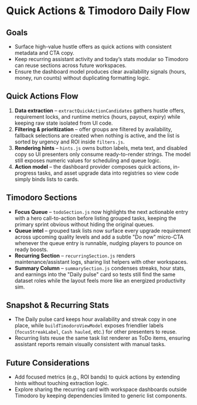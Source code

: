 # Quick Actions & Timodoro Daily Flow

## Goals
- Surface high-value hustle offers as quick actions with consistent metadata and CTA copy.
- Keep recurring assistant activity and today’s stats modular so Timodoro can reuse sections across future workspaces.
- Ensure the dashboard model produces clear availability signals (hours, money, run counts) without duplicating formatting logic.

## Quick Actions Flow
1. **Data extraction** – `extractQuickActionCandidates` gathers hustle offers, requirement locks, and runtime metrics (hours, payout, expiry) while keeping raw state isolated from UI code.
2. **Filtering & prioritization** – offer groups are filtered by availability, fallback selections are created when nothing is active, and the list is sorted by urgency and ROI inside `filters.js`.
3. **Rendering hints** – `hints.js` owns button labels, meta text, and disabled copy so UI presenters only consume ready-to-render strings. The model still exposes numeric values for scheduling and queue logic.
4. **Action model** – the dashboard provider composes quick actions, in-progress tasks, and asset upgrade data into registries so view code simply binds lists to cards.

## Timodoro Sections
- **Focus Queue** – `todoSection.js` now highlights the next actionable entry with a hero call-to-action before listing grouped tasks, keeping the primary sprint obvious without hiding the original queues.
- **Queue intel** – grouped task lists now surface every upgrade requirement across upcoming quality levels and add a subtle "Do now" micro-CTA whenever the queue entry is runnable, nudging players to pounce on ready boosts.
- **Recurring Section** – `recurringSection.js` renders maintenance/assistant logs, sharing list helpers with other workspaces.
- **Summary Column** – `summarySection.js` condenses streaks, hour stats, and earnings into the "Daily pulse" card so tests still find the same dataset roles while the layout feels more like an energized productivity sim.

## Snapshot & Recurring Stats
- The Daily pulse card keeps hour availability and streak copy in one place, while `buildTimodoroViewModel` exposes friendlier labels (`focusStreakLabel`, `Cash hauled`, etc.) for other presenters to reuse.
- Recurring lists reuse the same task list renderer as ToDo items, ensuring assistant reports remain visually consistent with manual tasks.

## Future Considerations
- Add focused metrics (e.g., ROI bands) to quick actions by extending hints without touching extraction logic.
- Explore sharing the recurring card with workspace dashboards outside Timodoro by keeping dependencies limited to generic list components.
